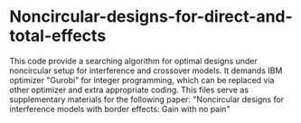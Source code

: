 # Noncircular-designs-for-direct-and-total-effects
This code provide a searching algorithm for optimal designs under noncircular setup for interference and crossover models.
It demands IBM optimizer "Gurobi" for integer programming, which can be replaced via other optimizer and extra appropriate coding.
This files serve as supplementary materials for the following paper:
"Noncircular designs for interference models with border effects: Gain with no pain"
